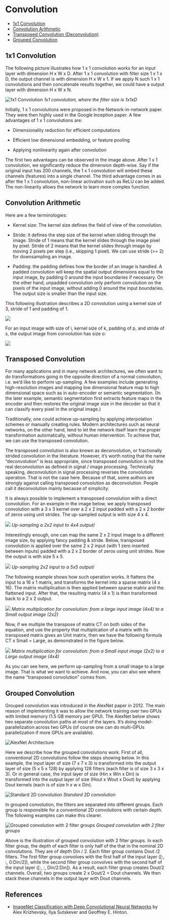 ﻿# Convolution
  * [1x1 Convolution](#1x1-convolution)
  * [Convolution Arithmetic](#convolution-arithmetic)
  * [Transposed Convolution (Deconvolution)](#transposed-convolution)
  * [Grouped Convolution](#grouped-convolution)
  
## 1x1 Convolution

The following picture illustrates how 1 x 1 convolution works for an input layer with dimension H x W x D. After 1 x 1 convolution with filter size 1 x 1 x D, the output channel is with dimension H x W x 1. If we apply N such 1 x 1 convolutions and then concatenate results together, we could have a output layer with dimension H x W x N.

![1x1 Convolution](./1x1_convolution.png)
*1x1 convolution, where the filter size is 1x1xD*

Initially, 1 x 1 convolutions were proposed in the Network-in-network paper. They were then highly used in the Google Inception paper. A few advantages of 1 x 1 convolutions are:
  * Dimensionality reduction for efficient computations
  
  * Efficient low dimensional embedding, or feature pooling
  
  * Applying nonlinearity again after convolution

The first two advantages can be observed in the image above. After 1 x 1 convolution, we significantly reduce the dimension depth-wise. Say if the original input has 200 channels, the 1 x 1 convolution will embed these channels (features) into a single channel. The third advantage comes in as after the 1 x 1 convolution, non-linear activation such as ReLU can be added. The non-linearity allows the network to learn more complex function.

## Convolution Arithmetic

Here are a few terminologies:

  * Kernel size: The kernel size defines the field of view of the convolution.
  
  * Stride: it defines the step size of the kernel when sliding through the image. Stride of 1 means that the kernel slides through the image pixel by pixel. Stride of 2 means that the kernel slides through image by moving 2 pixels per step (i.e., skipping 1 pixel). We can use stride (>= 2) for downsampling an image.
  
  * Padding: the padding defines how the border of an image is handled. A padded convolution will keep the spatial output dimensions equal to the input image, by padding 0 around the input boundaries if necessary. On the other hand, unpadded convolution only perform convolution on the pixels of the input image, without adding 0 around the input boundaries. The output size is smaller than the input size.
  
This following illustration describes a 2D convolution using a kernel size of 3, stride of 1 and padding of 1.

![](./convolution.gif)

For an input image with size of i, kernel size of k, padding of p, and stride of s, the output image from convolution has size o:

![](./convolution_arithmetic.png)

## Transposed Convolution

For many applications and in many network architectures, we often want to do transformations going in the opposite direction of a normal convolution, i.e. we’d like to perform up-sampling. A few examples include generating high-resolution images and mapping low dimensional feature map to high dimensional space such as in auto-encoder or semantic segmentation. (In the later example, semantic segmentation first extracts feature maps in the encoder and then restores the original image size in the decoder so that it can classify every pixel in the original image.)

Traditionally, one could achieve up-sampling by applying interpolation schemes or manually creating rules. Modern architectures such as neural networks, on the other hand, tend to let the network itself learn the proper transformation automatically, without human intervention. To achieve that, we can use the transposed convolution.

The transposed convolution is also known as deconvolution, or fractionally strided convolution in the literature. However, it’s worth noting that the name “deconvolution” is less appropriate, since transposed convolution is not the real deconvolution as defined in signal / image processing. Technically speaking, deconvolution in signal processing reverses the convolution operation. That is not the case here. Because of that, some authors are strongly against calling transposed convolution as deconvolution. People call it deconvolution mainly because of simplicity.

It is always possible to implement a transposed convolution with a direct convolution. For an example in the image below, we apply transposed convolution with a 3 x 3 kernel over a 2 x 2 input padded with a 2 x 2 border of zeros using unit strides. The up-sampled output is with size 4 x 4.

![](./transposed_convolution_1.gif)
*Up-sampling a 2x2 input to 4x4 output*/

Interestingly enough, one can map the same 2 x 2 input image to a different image size, by applying fancy padding & stride. Below, transposed convolution is applied over the same 2 x 2 input (with 1 zero inserted between inputs) padded with a 2 x 2 border of zeros using unit strides. Now the output is with size 5 x 5.

![](./transposed_convolution_2.gif)
*Up-sampling 2x2 input to a 5x5 output*/

The following example shows how such operation works. It flattens the input to a 16 x 1 matrix, and transforms the kernel into a sparse matrix (4 x 16). The matrix multiplication is then applied between sparse matrix and the flattened input. After that, the resulting matrix (4 x 1) is then transformed back to a 2 x 2 output.

![](./convolution_flatten.jpeg)
*Matrix multiplication for convolution: from a large input image (4x4) to a Small output image (2x2)*

Now, if we multiple the transpose of matrix CT on both sides of the equation, and use the property that multiplication of a matrix with its transposed matrix gives an Unit matrix, then we have the following formula CT x Small = Large, as demonstrated in the figure below.

![](./transoposed_convolution_flatten.png)
*Matrix multiplication for convolution: from a Small input image (2x2) to a Large output image (4x4)*

As you can see here, we perform up-sampling from a small image to a large image. That is what we want to achieve. And now, you can also see where the name “transposed convolution” comes from.

## Grouped Convolution

Grouped convolution was introduced in the AlexNet paper in 2012. The main reason of implementing it was to allow the network training over two GPUs with limited memory (1.5 GB memory per GPU). The AlexNet below shows two separate convolution paths at most of the layers. It’s doing model-parallelization across two GPUs (of course one can do multi-GPUs parallelization if more GPUs are available).

![AlexNet Architecture](./alexnet_architecture.png)

Here we describe how the grouped convolutions work. First of all, conventional 2D convolutions follow the steps showing below. In this example, the input layer of size (7 x 7 x 3) is transformed into the output layer of size (5 x 5 x 128) by applying 128 filters (each filter is of size 3 x 3 x 3). Or in general case, the input layer of size (Hin x Win x Din) is transformed into the output layer of size (Hout x Wout x Dout) by applying Dout kernels (each is of size h x w x Din).

![Standard 2D convolution](./standard_2d_convolution.png)
*Standard 2D convolution*

In grouped convolution, the filters are separated into different groups. Each group is responsible for a conventional 2D convolutions with certain depth. The following examples can make this clearer.

![Grouped convolution with 2 filter groups](./grouped_convolution.png)
*Grouped convolution with 2 filter groups*

Above is the illustration of grouped convolution with 2 filter groups. In each filter group, the depth of each filter is only half of the that in the nominal 2D convolutions. They are of depth Din / 2. Each filter group contains Dout /2 filters. The first filter group convolves with the first half of the input layer ([:, :, 0:Din/2]), while the second filter group convolves with the second half of the input layer ([:, :, Din/2:Din]). As a result, each filter group creates Dout/2 channels. Overall, two groups create 2 x Dout/2 = Dout channels. We then stack these channels in the output layer with Dout channels.

## References
* [ImageNet Classification with Deep Convolutional Neural Networks](https://papers.nips.cc/paper/4824-imagenet-classification-with-deep-convolutional-neural-networks.pdf) by Alex Krizhevsky, Ilya Sutskever and Geoffrey E. Hinton.
